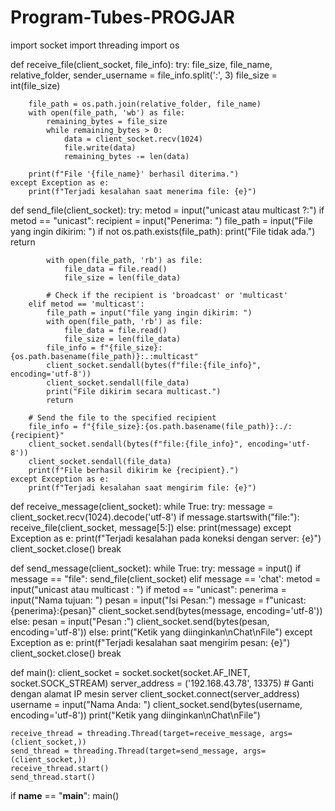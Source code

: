 # Program-Tubes-PROGJAR

import socket
import threading
import os

def receive_file(client_socket, file_info):
    try:
        file_size, file_name, relative_folder, sender_username = file_info.split(':', 3)
        file_size = int(file_size)

        file_path = os.path.join(relative_folder, file_name)
        with open(file_path, 'wb') as file:
            remaining_bytes = file_size
            while remaining_bytes > 0:
                data = client_socket.recv(1024)
                file.write(data)
                remaining_bytes -= len(data)

        print(f"File '{file_name}' berhasil diterima.")
    except Exception as e:
        print(f"Terjadi kesalahan saat menerima file: {e}")

def send_file(client_socket):
    try:
        metod = input("unicast atau multicast ?:")
        if metod == "unicast":
            recipient = input("Penerima: ")
            file_path = input("File yang ingin dikirim: ")
            if not os.path.exists(file_path):
                print("File tidak ada.")
                return

            with open(file_path, 'rb') as file:
                file_data = file.read()
                file_size = len(file_data)

            # Check if the recipient is 'broadcast' or 'multicast'
        elif metod == 'multicast':
            file_path = input("file yang ingin dikirim: ")
            with open(file_path, 'rb') as file:
                file_data = file.read()
                file_size = len(file_data)
            file_info = f"{file_size}:{os.path.basename(file_path)}:.:multicast"
            client_socket.sendall(bytes(f"file:{file_info}", encoding='utf-8'))
            client_socket.sendall(file_data)
            print("File dikirim secara multicast.")
            return

        # Send the file to the specified recipient
        file_info = f"{file_size}:{os.path.basename(file_path)}:./:{recipient}"
        client_socket.sendall(bytes(f"file:{file_info}", encoding='utf-8'))
        client_socket.sendall(file_data)
        print(f"File berhasil dikirim ke {recipient}.")
    except Exception as e:
        print(f"Terjadi kesalahan saat mengirim file: {e}")

def receive_message(client_socket):
    while True:
        try:
            message = client_socket.recv(1024).decode('utf-8')
            if message.startswith("file:"):
                receive_file(client_socket, message[5:])
            else:
                print(message)
        except Exception as e:
            print(f"Terjadi kesalahan pada koneksi dengan server: {e}")
            client_socket.close()
            break

def send_message(client_socket):
    while True:
        try:
            message = input()
            if message == "file":
                send_file(client_socket)
            elif message == 'chat':
                metod = input("unicast atau multicast : ")
                if metod == "unicast":
                    penerima = input("Nama tujuan: ")
                    pesan = input("Isi Pesan:")
                    message = f"unicast:{penerima}:{pesan}"
                    client_socket.send(bytes(message, encoding='utf-8'))
                else:
                    pesan = input("Pesan :")
                    client_socket.send(bytes(pesan, encoding='utf-8'))
            else:
                print("Ketik yang diinginkan\nChat\nFile")
        except Exception as e:
            print(f"Terjadi kesalahan saat mengirim pesan: {e}")
            client_socket.close()
            break

def main():
    client_socket = socket.socket(socket.AF_INET, socket.SOCK_STREAM)
    server_address = ('192.168.43.78', 13375)  # Ganti dengan alamat IP mesin server
    client_socket.connect(server_address)
    username = input("Nama Anda: ")
    client_socket.send(bytes(username, encoding='utf-8'))
    print("Ketik yang diinginkan\nChat\nFile")

    receive_thread = threading.Thread(target=receive_message, args=(client_socket,))
    send_thread = threading.Thread(target=send_message, args=(client_socket,))
    receive_thread.start()
    send_thread.start()

if __name__ == "__main__":
    main()
